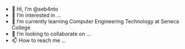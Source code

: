 - 👋 Hi, I’m @seb4nto
- 👀 I’m interested in ...
- 🌱 I’m currently learning Computer Engineering Technology at Seneca College
- 💞️ I’m looking to collaborate on ...
- 📫 How to reach me ...

<!---
seb4nto/seb4nto is a ✨ special ✨ repository because its `README.md` (this file) appears on your GitHub profile.
You can click the Preview link to take a look at your changes.
--->
